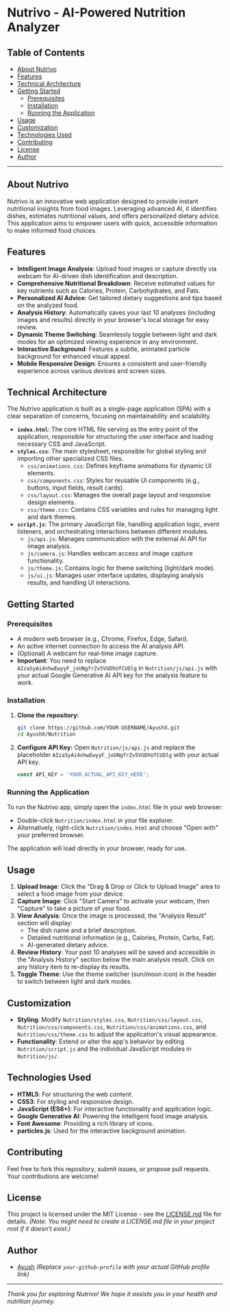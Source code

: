 # Nutrivo - AI-Powered Nutrition Analyzer

## Table of Contents
- [About Nutrivo](#about-nutrivo)
- [Features](#features)
- [Technical Architecture](#technical-architecture)
- [Getting Started](#getting-started)
  - [Prerequisites](#prerequisites)
  - [Installation](#installation)
  - [Running the Application](#running-the-application)
- [Usage](#usage)
- [Customization](#customization)
- [Technologies Used](#technologies-used)
- [Contributing](#contributing)
- [License](#license)
- [Author](#author)

---

## About Nutrivo
Nutrivo is an innovative web application designed to provide instant nutritional insights from food images. Leveraging advanced AI, it identifies dishes, estimates nutritional values, and offers personalized dietary advice. This application aims to empower users with quick, accessible information to make informed food choices.

## Features
- **Intelligent Image Analysis**: Upload food images or capture directly via webcam for AI-driven dish identification and description.
- **Comprehensive Nutritional Breakdown**: Receive estimated values for key nutrients such as Calories, Protein, Carbohydrates, and Fats.
- **Personalized AI Advice**: Get tailored dietary suggestions and tips based on the analyzed food.
- **Analysis History**: Automatically saves your last 10 analyses (including images and results) directly in your browser's local storage for easy review.
- **Dynamic Theme Switching**: Seamlessly toggle between light and dark modes for an optimized viewing experience in any environment.
- **Interactive Background**: Features a subtle, animated particle background for enhanced visual appeal.
- **Mobile Responsive Design**: Ensures a consistent and user-friendly experience across various devices and screen sizes.

## Technical Architecture
The Nutrivo application is built as a single-page application (SPA) with a clear separation of concerns, focusing on maintainability and scalability.

- **`index.html`**: The core HTML file serving as the entry point of the application, responsible for structuring the user interface and loading necessary CSS and JavaScript.
- **`styles.css`**: The main stylesheet, responsible for global styling and importing other specialized CSS files.
  - `css/animations.css`: Defines keyframe animations for dynamic UI elements.
  - `css/components.css`: Styles for reusable UI components (e.g., buttons, input fields, result cards).
  - `css/layout.css`: Manages the overall page layout and responsive design elements.
  - `css/theme.css`: Contains CSS variables and rules for managing light and dark themes.
- **`script.js`**: The primary JavaScript file, handling application logic, event listeners, and orchestrating interactions between different modules.
  - `js/api.js`: Manages communication with the external AI API for image analysis.
  - `js/camera.js`: Handles webcam access and image capture functionality.
  - `js/theme.js`: Contains logic for theme switching (light/dark mode).
  - `js/ui.js`: Manages user interface updates, displaying analysis results, and handling UI interactions.

## Getting Started

### Prerequisites
- A modern web browser (e.g., Chrome, Firefox, Edge, Safari).
- An active internet connection to access the AI analysis API.
- (Optional) A webcam for real-time image capture.
- **Important**: You need to replace `AIzaSyAi4nhwEwyyF_joUNgfrZv5VGDhUfCUDlg` in `Nutrition/js/api.js` with your actual Google Generative AI API key for the analysis feature to work.

### Installation
1.  **Clone the repository:**
    ```bash
    git clone https://github.com/YOUR-USERNAME/AyushX.git
    cd AyushX/Nutrition
    ```
2.  **Configure API Key:**
    Open `Nutrition/js/api.js` and replace the placeholder `AIzaSyAi4nhwEwyyF_joUNgfrZv5VGDhUfCUDlg` with your actual API key.
    ```javascript
    const API_KEY = 'YOUR_ACTUAL_API_KEY_HERE'; 
    ```

### Running the Application
To run the Nutrivo app, simply open the `index.html` file in your web browser:
-   Double-click `Nutrition/index.html` in your file explorer.
-   Alternatively, right-click `Nutrition/index.html` and choose "Open with" your preferred browser.

The application will load directly in your browser, ready for use.

## Usage
1.  **Upload Image**: Click the "Drag & Drop or Click to Upload Image" area to select a food image from your device.
2.  **Capture Image**: Click "Start Camera" to activate your webcam, then "Capture" to take a picture of your food.
3.  **View Analysis**: Once the image is processed, the "Analysis Result" section will display:
    -   The dish name and a brief description.
    -   Detailed nutritional information (e.g., Calories, Protein, Carbs, Fat).
    -   AI-generated dietary advice.
4.  **Review History**: Your past 10 analyses will be saved and accessible in the "Analysis History" section below the main analysis result. Click on any history item to re-display its results.
5.  **Toggle Theme**: Use the theme switcher (sun/moon icon) in the header to switch between light and dark modes.

## Customization
-   **Styling**: Modify `Nutrition/styles.css`, `Nutrition/css/layout.css`, `Nutrition/css/components.css`, `Nutrition/css/animations.css`, and `Nutrition/css/theme.css` to adjust the application's visual appearance.
-   **Functionality**: Extend or alter the app's behavior by editing `Nutrition/script.js` and the individual JavaScript modules in `Nutrition/js/`.

## Technologies Used
-   **HTML5**: For structuring the web content.
-   **CSS3**: For styling and responsive design.
-   **JavaScript (ES6+)**: For interactive functionality and application logic.
-   **Google Generative AI**: Powering the intelligent food image analysis.
-   **Font Awesome**: Providing a rich library of icons.
-   **particles.js**: Used for the interactive background animation.

## Contributing
Feel free to fork this repository, submit issues, or propose pull requests. Your contributions are welcome!

## License
This project is licensed under the MIT License - see the [LICENSE.md](LICENSE.md) file for details.
*(Note: You might need to create a LICENSE.md file in your project root if it doesn't exist.)*

## Author
-   [Ayush](https://github.com/your-github-profile) *(Replace `your-github-profile` with your actual GitHub profile link)*

---
*Thank you for exploring Nutrivo! We hope it assists you in your health and nutrition journey.*

